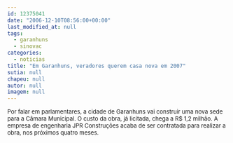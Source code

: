 ```yaml
---
id: 12375041
date: "2006-12-10T08:56:00+00:00"
last_modified_at: null
tags:
  - garanhuns
  - sinovac
categories:
  - noticias
title: "Em Garanhuns, veradores querem casa nova em 2007"
sutia: null
chapeu: null
autor: null
imagem: null
---
```

<p><FONT size=2></p>
<p><P>Por falar em parlamentares, a cidade de Garanhuns vai construir uma nova sede para a Câmara Municipal. O custo da obra, já licitada, chega a R$ 1,2 milhão. A empresa de engenharia JPR Construções acaba de ser contratada para realizar a obra, nos próximos quatro meses. </P></FONT> </p>
